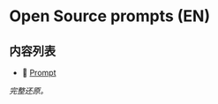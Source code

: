 # Open Source prompts (EN)

## 内容列表

- 📄 [Prompt](/en/en/open-source-prompts/Lumo/Prompt.md)


*完整还原。*